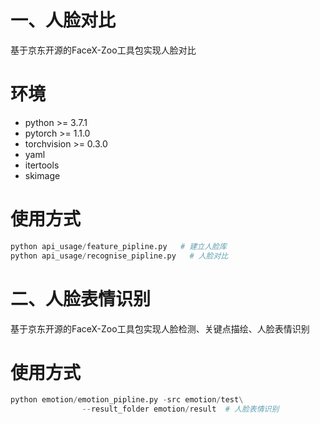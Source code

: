 # 一、人脸对比
基于京东开源的FaceX-Zoo工具包实现人脸对比

# 环境
* python >= 3.7.1  
* pytorch >= 1.1.0  
* torchvision >= 0.3.0 
* yaml  
* itertools  
* skimage

# 使用方式
```python
python api_usage/feature_pipline.py   # 建立人脸库
python api_usage/recognise_pipline.py   # 人脸对比
```

# 二、人脸表情识别
基于京东开源的FaceX-Zoo工具包实现人脸检测、关键点描绘、人脸表情识别

# 使用方式
```python
python emotion/emotion_pipline.py -src emotion/test\
                --result_folder emotion/result  # 人脸表情识别
```
